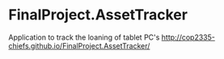 # FinalProject.AssetTracker
Application to track the loaning of tablet PC's
http://cop2335-chiefs.github.io/FinalProject.AssetTracker/
